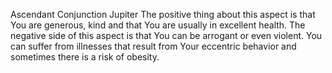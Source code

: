 Ascendant Conjunction Jupiter
The positive thing about this aspect is that You are generous, kind and that You are usually in excellent health. 
The negative side of this aspect is that You can be arrogant or even violent. 
You can suffer from illnesses that result from Your eccentric behavior and sometimes there is a risk of obesity.